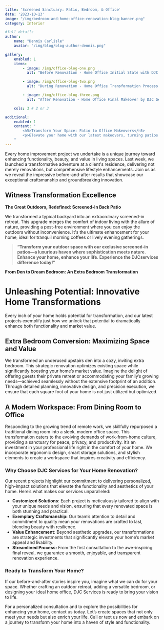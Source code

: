 ```yaml
---
title: 'Screened Sanctuary: Patio, Bedroom, & Office'
date: '2023-10-13'
image: "/img/bedroom-and-home-office-renovation-blog-banner.png"
category: Interior

#full details
author:
    name: "Dennis Carlisle"
    avatar: "/img/blog/blog-author-dennis.png"

gallery:
    enabled: 1
    items:
        - image: /img/office-blog-one.png
          alt: "Before Renovation - Home Office Initial State with DJC Services"

        - image: /img/office-blog-two.png
          alt: "During Renovation - Home Office Transformation Process by DJC Services"

        - image: /img/office-blog-three.png
          alt: "After Renovation - Home Office Final Makeover by DJC Services"

    cols: 3 # 2 or 3

additional:
    enabled: 1
    content: "
        <h5>Transform Your Space: Patio to Office Makeovers</h5>
        <p>Elevate your home with our latest makeovers, turning patios into screened retreats, dens into bedrooms, and dining rooms into offices. Explore how our custom renovations can revolutionize your living space</p>
    "
---
```


Every home improvement project we undertake is a unique journey toward enhancing functionality, beauty, and value in living spaces. Last week, we launched a transformative adventure at a client's residence, delivering not merely renovations, but comprehensive lifestyle enhancements. Join us as we reveal the impressive before-and-after results that showcase our exceptional craftsmanship and groundbreaking innovation.

## Witness Transformation Excellence

**The Great Outdoors, Redefined: Screened-In Back Patio**

We transformed a typical backyard into an extraordinary screened-in retreat. This upgrade merges the comfort of indoor living with the allure of nature, providing a pest-free environment where you can enjoy the outdoors without inconvenience. It's the ultimate enhancement for your home, ideal for tranquil morning coffees or lively evening gatherings.

> **“Transform your outdoor space with our exclusive screened-in patios—a luxurious haven where sophistication meets nature. Enhance your home, enhance your life. Experience the DJCservices difference today!”**

**From Den to Dream Bedroom: An Extra Bedroom Transformation**

# Unleashing Potential: Innovative Home Transformations

Every inch of your home holds potential for transformation, and our latest projects exemplify just how we unlock that potential to dramatically enhance both functionality and market value.

## Extra Bedroom Conversion: Maximizing Space and Value

We transformed an underused upstairs den into a cozy, inviting extra bedroom. This strategic renovation optimizes existing space while significantly boosting your home’s market value. Imagine the delight of offering guests their private retreat or accommodating your family’s growing needs—achieved seamlessly without the extensive footprint of an addition. Through detailed planning, innovative design, and precision execution, we ensure that each square foot of your home is not just utilized but optimized.

## A Modern Workspace: From Dining Room to Office

Responding to the growing trend of remote work, we skillfully repurposed a traditional dining room into a sleek, modern office space. This transformation caters to the evolving demands of work-from-home culture, providing a sanctuary for peace, privacy, and productivity. It’s an investment in your professional life right in the comfort of your home. We incorporate ergonomic design, smart storage solutions, and stylish elements to create a workspace that inspires creativity and efficiency.

### Why Choose DJC Services for Your Home Renovation?

Our recent projects highlight our commitment to delivering personalized, high-impact solutions that elevate the functionality and aesthetics of your home. Here’s what makes our services unparalleled:

- **Customized Solutions:** Each project is meticulously tailored to align with your unique needs and vision, ensuring that every renovated space is both stunning and practical.
- **Exemplary Craftsmanship:** Our team’s attention to detail and commitment to quality mean your renovations are crafted to last, blending beauty with resilience.
- **Value Enhancement:** Beyond aesthetic upgrades, our transformations are strategic investments that significantly elevate your home’s market appeal and livability.
- **Streamlined Process:** From the first consultation to the awe-inspiring final reveal, we guarantee a smooth, enjoyable, and transparent renovation experience.

### Ready to Transform Your Home?

If our before-and-after stories inspire you, imagine what we can do for your space. Whether crafting an outdoor retreat, adding a versatile bedroom, or designing your ideal home office, DJC Services is ready to bring your vision to life.

For a personalized consultation and to explore the possibilities for enhancing your home, contact us today. Let’s create spaces that not only meet your needs but also enrich your life. Call or text us now and embark on a journey to transform your home into a haven of style and functionality.